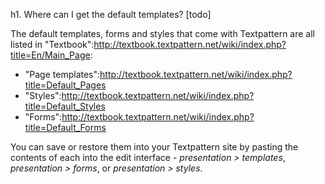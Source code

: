 h1. Where can I get the default templates? [todo]

The default templates, forms and styles that come with Textpattern are all listed in "Textbook":http://textbook.textpattern.net/wiki/index.php?title=En/Main_Page:

* "Page templates":http://textbook.textpattern.net/wiki/index.php?title=Default_Pages
* "Styles":http://textbook.textpattern.net/wiki/index.php?title=Default_Styles
* "Forms":http://textbook.textpattern.net/wiki/index.php?title=Default_Forms

You can save or restore them into your Textpattern site by pasting the contents of each into the edit interface - *presentation > templates*, *presentation > forms*, or *presentation > styles*.
